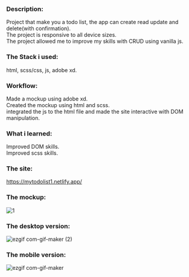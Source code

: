 ### Description:

Project that make you a todo list, the app can create read update and delete(with confirmation).  
The project is responsive to all device sizes.  
The project allowed me to improve my skills with CRUD using vanilla js.

### The Stack i used:

html, scss/css, js, adobe xd.

### Workflow:

Made a mockup using adobe xd.  
Created the mockup using html and scss.  
integrated the js to the html file and made the site interactive with DOM manipulation.

### What i learned:

Improved DOM skills.  
Improved scss skills.

### The site:

https://mytodolist1.netlify.app/

### The mockup:

![1](https://user-images.githubusercontent.com/73761063/98311714-bb421800-1fd8-11eb-8055-b7a3c517106a.png)

### The desktop version:

![ezgif com-gif-maker (2)](https://user-images.githubusercontent.com/73761063/98346849-40e8b680-201f-11eb-9a8e-64a0fa32591d.gif)

### The mobile version:

![ezgif com-gif-maker](https://user-images.githubusercontent.com/73761063/98312482-7e772080-1fda-11eb-9fa2-90afaa8551e7.gif)
